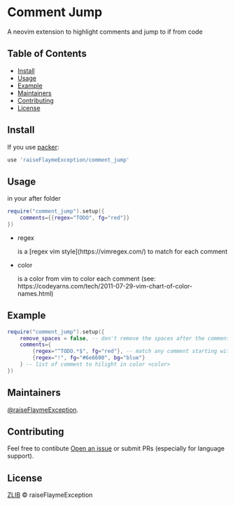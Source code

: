 # Comment Jump

A neovim extension to highlight comments and jump to if from code

## Table of Contents

- [Install](#install)
- [Usage](#usage)
- [Example](#example)
- [Maintainers](#maintainers)
- [Contributing](#contributing)
- [License](#license)

## Install

If you use [packer](https://github.com/wbthomason/packer.nvim):
```lua
use 'raiseFlaymeException/comment_jump'
```

## Usage

in your after folder
```lua
require("comment_jump").setup({
    comments={{regex="TODO", fg="red"}}
})
```

- <p>regex</p> is a [regex vim style](https://vimregex.com/) to match for each comment 
- <p>color</p> is a color from vim to color each comment (see: https://codeyarns.com/tech/2011-07-29-vim-chart-of-color-names.html)

## Example

```lua
require("comment_jump").setup({
    remove_spaces = false, -- don't remove the spaces after the comment (example: -- TODO won't work whereas --TODO will)
    comments={
        {regex="^TODO.*$", fg="red"}, -- match any comment starting with TODO
        {regex="!", fg="#6e6600", bg="blue"}
    } -- list of comment to hilight in color <color>
})
```

## Maintainers

[@raiseFlaymeException](https://github.com/raiseFlaymeException).

## Contributing

Feel free to contibute [Open an issue](https://github.com/raiseFlaymeException/comment_jump/issues/new) or submit PRs
(especially for language support).

## License

[ZLIB](LICENSE) © raiseFlaymeException
